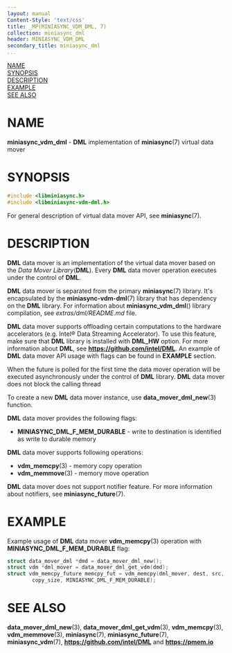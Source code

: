 ```yaml
---
layout: manual
Content-Style: 'text/css'
title: _MP(MINIASYNC_VDM_DML, 7)
collection: miniasync_dml
header: MINIASYNC_VDM_DML
secondary_title: miniasync_dml
...
```


[comment]: <> (SPDX-License-Identifier: BSD-3-Clause)
[comment]: <> (Copyright 2022, Intel Corporation)

[comment]: <> (miniasync_vdm_dml.7 -- man page for miniasync-vdm-dml API)

[NAME](#name)<br />
[SYNOPSIS](#synopsis)<br />
[DESCRIPTION](#description)<br />
[EXAMPLE](#example)<br />
[SEE ALSO](#see-also)<br />

# NAME #

**miniasync_vdm_dml** - **DML** implementation of **miniasync**(7) virtual data mover

# SYNOPSIS #

```c
#include <libminiasync.h>
#include <libminiasync-vdm-dml.h>
```

For general description of virtual data mover API, see **miniasync**(7).

# DESCRIPTION #

**DML** data mover is an implementation of the virtual data mover based on
the *Data Mover Library*(**DML**). Every **DML** data mover operation
executes under the control of **DML**.

**DML** data mover is separated from the primary **miniasync**(7) library. It's encapsulated
by the **miniasync-vdm-dml**(7) library that has dependency on the **DML** library.
For information about **miniasync_vdm_dml**() library compilation, see *extras/dml/README.md* file.

**DML** data mover supports offloading certain computations to the hardware
accelerators (e.g. Intel® Data Streaming Accelerator). To use this feature, make
sure that **DML** library is installed with **DML_HW** option.
For more information about **DML**, see **<https://github.com/intel/DML>**.
An example of **DML** data mover API usage with flags can be found in **EXAMPLE** section.

When the future is polled for the first time the data mover operation will be executed
asynchronously under the control of **DML** library. **DML** data mover does not
block the calling thread

To create a new **DML** data mover instance, use **data_mover_dml_new**(3) function.

**DML** data mover provides the following flags:

* **MINIASYNC_DML_F_MEM_DURABLE** - write to destination is identified as write to durable memory

**DML** data mover supports following operations:

* **vdm_memcpy**(3) - memory copy operation
* **vdm_memmove**(3) - memory move operation

**DML** data mover does not support notifier feature. For more information about
notifiers, see **miniasync_future**(7).

# EXAMPLE #

Example usage of **DML** data mover **vdm_memcpy**(3) operation with
**MINIASYNC_DML_F_MEM_DURABLE** flag:
```c
struct data_mover_dml *dmd = data_mover_dml_new();
struct vdm *dml_mover = data_mover_dml_get_vdm(dmd);
struct vdm_memcpy_future memcpy_fut = vdm_memcpy(dml_mover, dest, src,
		copy_size, MINIASYNC_DML_F_MEM_DURABLE);
```

# SEE ALSO #

**data_mover_dml_new**(3), **data_mover_dml_get_vdm**(3),
**vdm_memcpy**(3), **vdm_memmove**(3), **miniasync**(7),
**miniasync_future**(7), **miniasync_vdm**(7),
**<https://github.com/intel/DML>** and **<https://pmem.io>**
